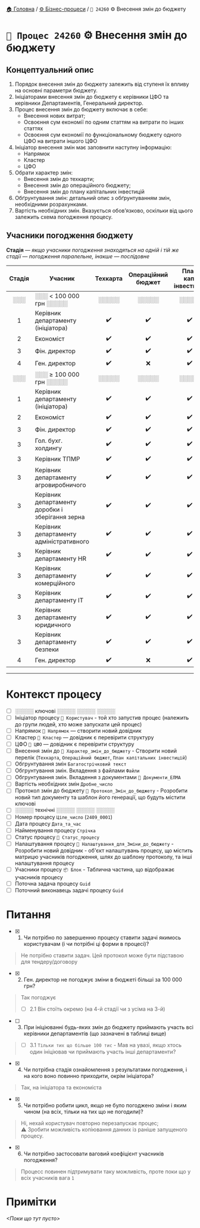 ﻿[🏠 Головна](../../../README.MD) / [⚙️ Бізнес-процеси](../../README.MD) / `🚧 24260` ⚙️ Внесення змін до бюджету

# `🚧 Процес 24260` ⚙️ Внесення змін до бюджету

## Концептуальний опис

1. Порядок внесення змін до бюджету залежить від ступеня їх впливу на основні параметри бюджету.
2. Ініціаторами внесення змін до бюджету є керівники ЦФО та керівники Департаментів, Генеральний директор.
3. Процес внесення змін до бюджету включає в себе:
	- Внесення нових витрат;
	- Освоєння сум економії по одним статтям на витрати по інших статтях
	- Освоєння сум економії по функціональному бюджету одного ЦФО на витрати іншого ЦФО
4. Ініціатор внесення змін має заповнити наступну інформацію:
	- Напрямок
	- Кластер
	- ЦФО
5. Обрати характер змін: 
	- Внесення змін до техкарти;
	- Внесення змін до операційного бюджету;
	- Внесення змін до плану капітальних інвестицій
6. Обґрунтування змін: детальний опис з обґрунтуванням змін, необхідними розрахунками.
7. Вартість необхідних змін. Вказується обов’язково, оскільки від цього залежить схема погодження процесу.

## Учасники погодження бюджету

**Стадія** — *якщо учасники погодження знаходяться на одній і тій же стадії — погодження паралельне, інакше — послідовне*

|Стадія| Учасник | Техкарта | Операційний </br>бюджет | План </br>кап. </br>інвестицій |
|:---:|---|:---:|:---:|:---:|
| ░░░ | ░░░ < 100 000 грн ░░░░░ | ░░░░░ | ░░░░░ | ░░░░░ |
| 1 | Керівник департаменту (ініціатора) | ✔️ | ✔️ | ✔️ |
| 2 | Економіст | ✔️ | ✔️ | ✔️ |
| 3 | Фін. директор | ✔️ | ✔️ | ✔️ |
| 4 | Ген. директор | ✔️ | ❌ | ✔️ |
| ░░░ | ░░░ ≥ 100 000 грн ░░░░░ | ░░░░░ | ░░░░░ | ░░░░░ |
| 1 | Керівник департаменту (ініціатора) | ✔️ | ✔️ | ✔️ |
| 2 | Економіст | ✔️ | ✔️ | ✔️ |
| 3 | Фін. директор | ✔️ | ✔️ | ✔️ |
| 3 | Гол. бухг. холдингу | ✔️ | ✔️ | ✔️ |
| 3 | Керівник ТПМР | ✔️ | ✔️ | ✔️ |
| 3 | Керівник департаменту агровиробничого | ✔️ | ✔️ | ✔️ |
| 3 | Керівник департаменту доробки і зберігання зерна | ✔️ | ✔️ | ✔️ |
| 3 | Керівник департаменту адміністративного | ✔️ | ✔️ | ✔️ |
| 3 | Керівник департаменту HR  | ✔️ | ✔️ | ✔️ |
| 3 | Керівник департаменту комерційного | ✔️ | ✔️ | ✔️ |
| 3 | Керівник департаменту IT | ✔️ | ✔️ | ✔️ |
| 3 | Керівник департаменту юридичного | ✔️ | ✔️ | ✔️ |
| 3 | Керівник департаменту безпеки | ✔️ | ✔️ | ✔️ |
| 4 | Ген. директор | ✔️ | ❌ | ✔️ |

---

# Контекст процесу

- [ ] ░░░░░ ключові ░░░░░ ░░░░░ ░░░░░
- [ ] Ініціатор процесу `📘 Користувач` - той хто запустив процес (належить до групи людей, хто може запускати цей процес)
- [ ] Напрямок `📘 Напрямок` — створити новий довідник
- [ ] Кластер `📘 Кластер` — довідник є перевірити структуру
- [ ] ЦФО `📘 ЦФО` — довідник є перевірити структуру
- [ ] Внесення змін до `🎲 Характер_змін_до_бюджету` - Створити новий перелік (`Техкарта`, `Операційний бюджет`, `План капітальних інвестицій`)
- [ ] Обгрунтування змін `Багатострічковий текст`
- [ ] Обгрунтування змін. Вкладення з файлами `Файли`
- [ ] Обгрунтування змін. Вкладення з документами `📕 Документи_ЕЛМА`
- [ ] Вартість необхідних змін `Дробне_число`
- [ ] Протокол змін до бюджету `📕 Протокол_Змін_до_бюджету`  - Розробити новий тип документу та шаблон його генерації, що будуть містити ключові
- [ ] ░░░░░ технічні ░░░░░ ░░░░░ ░░░░░
- [ ] Номер процесу `Ціле_число` (`2409_0001`)
- [ ] Дата процесу `Дата_та_час`
- [ ] Найменування процесу `Стрічка`
- [ ] Статус процесу `🎲 Статус_процесу`
- [ ] Налаштування процесу `📘 Налаштування_для_Зміни_до_бюджету` - Розробити новий довідник - об'єкт налаштувань процесу, що містить матрицю учасників погодження, шлях до шаблону протоколу, та інші налаштування процесу
- [ ] Учасники процесу `📦 Блок` - Таблична частина, що відображає учасників процесу
- [ ] Поточна задача процесу `Guid`
- [ ] Поточний виконавець задачі процесу `Guid`

# Питання

- [x] 1. Чи потрібно по завершенню процесу ставити задачі якимось користувачам (і чи потрібні ці форми в процесі)?
> Не потрібно ставити задач. Цей протокол може бути підставою для тендеру/договору

- [x] 2. Ген. директор не погоджує зміни в бюджеті більші за 100 000 грн?
> Так погоджує
> - [ ] 2.1 Він стоїть окремо (на 4-й стадії чи з усіма на 3-й)

- [ ] 3. При ініціюванні будь-яких змін до бюджету приймають участь всі керівники департаментів (що зазначені в таблиці вище)
> - [ ] 3.1 `Тільки тих що більше 100 тис` - Мав на увазі, якщо хтось один ініціював чи приймають участь інші департаменти?

- [x] 4. Чи потрібна стадія ознайомлення з результатами погодження, і на кого воно повинно приходити, окрім ініціатора?
> Так, на ініціатора та економіста

- [x] 5. Чи потрібно робити цикл, якщо не було погоджено зміни і яким чином (на всіх, тільки на тих що не погодили)?
> Ні, нехай користувач повторно перезапускає процес;  
> ⚠️ Зробити можливість копіювання данних із раніше запущеного процесу.

- [x] 6. Чи потрібно застосовати ваговий коефіцієнт учасників погодження?
> Процесс повинен підтримувати таку можливість, проте поки що у всіх учасників вага `1`

# Примітки

*<Поки що тут пусто>* 
